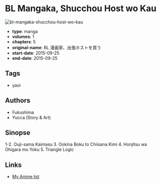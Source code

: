 # BL Mangaka, Shucchou Host wo Kau

![bl-mangaka-shucchou-host-wo-kau](https://cdn.myanimelist.net/images/manga/3/239203.jpg)

-   **type**: manga
-   **volumes**: 1
-   **chapters**: 5
-   **original-name**: BL 漫画家、出張ホストを買う
-   **start-date**: 2015-09-25
-   **end-date**: 2015-09-25

## Tags

-   yaoi

## Authors

-   Fukushima
-   Yucca (Story & Art)

## Sinopse

1-2. Ouji-sama Kaimasu 3. Ookina Boku to Chiisana Kimi 4. Honjitsu wa Ohigara mo Yoku 5. Triangle Logic

## Links

-   [My Anime list](https://myanimelist.net/manga/132245/BL_Mangaka_Shucchou_Host_wo_Kau)
